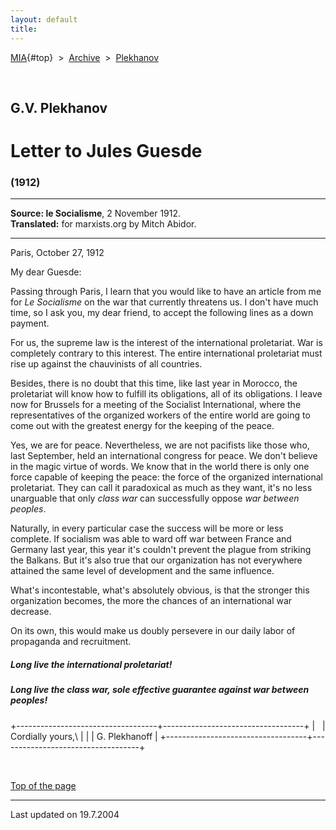 ```yaml
---
layout: default
title: 
---
```

[MIA](../../../../index.htm){#top}  \> 
[Archive](../../../index.htm)  \>  [Plekhanov](../../index.htm)

 

## G.V. Plekhanov

# Letter to Jules Guesde

### (1912)

------------------------------------------------------------------------

**Source: le Socialisme**, 2 November 1912.\
**Translated:** for marxists.org by Mitch Abidor.

------------------------------------------------------------------------

Paris, October 27, 1912

My dear Guesde:

Passing through Paris, I learn that you would like to have an article
from me for *Le Socialisme* on the war that currently threatens us. I
don't have much time, so I ask you, my dear friend, to accept the
following lines as a down payment.

For us, the supreme law is the interest of the international
proletariat. War is completely contrary to this interest. The entire
international proletariat must rise up against the chauvinists of all
countries.

Besides, there is no doubt that this time, like last year in Morocco,
the proletariat will know how to fulfill its obligations, all of its
obligations. I leave now for Brussels for a meeting of the Socialist
International, where the representatives of the organized workers of the
entire world are going to come out with the greatest energy for the
keeping of the peace.

Yes, we are for peace. Nevertheless, we are not pacifists like those
who, last September, held an international congress for peace. We don't
believe in the magic virtue of words. We know that in the world there is
only one force capable of keeping the peace: the force of the organized
international proletariat. They can call it paradoxical as much as they
want, it's no less unarguable that only *class war* can successfully
oppose *war between peoples*.

Naturally, in every particular case the success will be more or less
complete. If socialism was able to ward off war between France and
Germany last year, this year it's couldn't prevent the plague from
striking the Balkans. But it's also true that our organization has not
everywhere attained the same level of development and the same
influence.

What's incontestable, what's absolutely obvious, is that the stronger
this organization becomes, the more the chances of an international war
decrease.

On its own, this would make us doubly persevere in our daily labor of
propaganda and recruitment.

##### Long live the international proletariat!

##### Long live the class war, sole effective guarantee against war between peoples!

+-----------------------------------+-----------------------------------+
|                                   | Cordially yours,\                 |
|                                   | G. Plekhanoff                     |
+-----------------------------------+-----------------------------------+

 

[Top of the page](#top)

------------------------------------------------------------------------

Last updated on 19.7.2004
